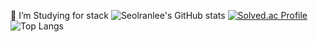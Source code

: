 🤔 I’m Studying for stack
![Seolranlee's GitHub stats](https://github-readme-stats.vercel.app/api?username=bonggyunjo&count_private=true)
[![Solved.ac Profile](http://mazassumnida.wtf/api/v2/generate_badge?boj=kjbg4565388@naver.com)](https://solved.ac/kjbg4565388@naver.com/)
![Top Langs](https://github-readme-stats.vercel.app/api/top-langs/?username=bonggyunjo&layout=compact)
